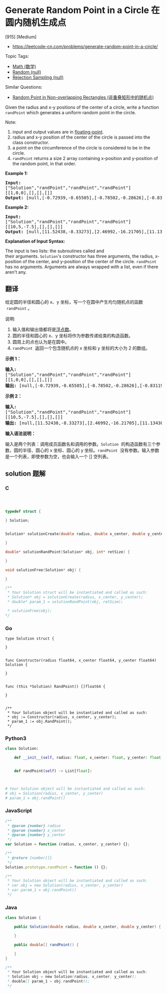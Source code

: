 # Generate Random Point in a Circle 在圆内随机生成点

[915] [Medium]

- https://leetcode-cn.com/problems/generate-random-point-in-a-circle/

Topic Tags:

- [Math (数学)](https://leetcode-cn.com/tag/math/)
- [Random (null)](https://leetcode-cn.com/tag/random/)
- [Rejection Sampling (null)](https://leetcode-cn.com/tag/rejection-sampling/)

Similar Questions:

- [Random Point in Non-overlapping Rectangles (非重叠矩形中的随机点)](https://leetcode-cn.com/problems/random-point-in-non-overlapping-rectangles/)

Given the radius and x-y positions of the center of a circle, write a function `randPoint` which generates a uniform random point in the circle.

Note:

1.  input and output values are in [floating-point](https://www.webopedia.com/TERM/F/floating_point_number.html).
2.  radius and x-y position of the center of the circle is passed into the class constructor.
3.  a point on the circumference of the circle is considered to be in the circle.
4.  `randPoint` returns a size 2 array containing x-position and y-position of the random point, in that order.

**Example 1:**

<pre><strong>Input: 
</strong><span id="example-input-1-1">["Solution","randPoint","randPoint","randPoint"]
</span><span id="example-input-1-2">[[1,0,0],[],[],[]]</span>
<strong>Output: </strong><span id="example-output-1">[null,[-0.72939,-0.65505],[-0.78502,-0.28626],[-0.83119,-0.19803]]</span>
</pre>

**Example 2:**

<pre><strong>Input: 
</strong><span id="example-input-2-1">["Solution","randPoint","randPoint","randPoint"]
</span><span id="example-input-2-2">[[10,5,-7.5],[],[],[]]</span>
<strong>Output: </strong><span id="example-output-2">[null,[11.52438,-8.33273],[2.46992,-16.21705],[11.13430,-12.42337]]</span></pre>

**Explanation of Input Syntax:**

The input is two lists: the subroutines called and their arguments. `Solution`'s constructor has three arguments, the radius, x-position of the center, and y-position of the center of the circle. `randPoint` has no arguments. Arguments are always wrapped with a list, even if there aren't any.

## 翻译

给定圆的半径和圆心的 x、y 坐标，写一个在圆中产生均匀随机点的函数  `randPoint` 。

说明:

1.  输入值和输出值都将是[浮点数](https://baike.baidu.com/item/%E6%B5%AE%E7%82%B9%E6%95%B0/6162520)。
2.  圆的半径和圆心的 x、y 坐标将作为参数传递给类的构造函数。
3.  圆周上的点也认为是在圆中。
4.  `randPoint`  返回一个包含随机点的 x 坐标和 y 坐标的大小为 2 的数组。

**示例 1：**

<pre><strong>输入: 
</strong>["Solution","randPoint","randPoint","randPoint"]
[[1,0,0],[],[],[]]
<strong>输出: </strong>[null,[-0.72939,-0.65505],[-0.78502,-0.28626],[-0.83119,-0.19803]]
</pre>

**示例 2：**

<pre><strong>输入: 
</strong>["Solution","randPoint","randPoint","randPoint"]
[[10,5,-7.5],[],[],[]]
<strong>输出: </strong>[null,[11.52438,-8.33273],[2.46992,-16.21705],[11.13430,-12.42337]]</pre>

**输入语法说明：**

输入是两个列表：调用成员函数名和调用的参数。`Solution`  的构造函数有三个参数，圆的半径、圆心的 x 坐标、圆心的 y 坐标。`randPoint`  没有参数。输入参数是一个列表，即使参数为空，也会输入一个 \[\] 空列表。

## solution 题解

### C

```c



typedef struct {

} Solution;


Solution* solutionCreate(double radius, double x_center, double y_center) {

}

double* solutionRandPoint(Solution* obj, int* retSize) {

}

void solutionFree(Solution* obj) {

}

/**
 * Your Solution struct will be instantiated and called as such:
 * Solution* obj = solutionCreate(radius, x_center, y_center);
 * double* param_1 = solutionRandPoint(obj, retSize);

 * solutionFree(obj);
*/
```

### Go

```golang
type Solution struct {

}


func Constructor(radius float64, x_center float64, y_center float64) Solution {

}


func (this *Solution) RandPoint() []float64 {

}


/**
 * Your Solution object will be instantiated and called as such:
 * obj := Constructor(radius, x_center, y_center);
 * param_1 := obj.RandPoint();
 */
```

### Python3

```python
class Solution:

    def __init__(self, radius: float, x_center: float, y_center: float):


    def randPoint(self) -> List[float]:



# Your Solution object will be instantiated and called as such:
# obj = Solution(radius, x_center, y_center)
# param_1 = obj.randPoint()
```

### JavaScript

```javascript
/**
 * @param {number} radius
 * @param {number} x_center
 * @param {number} y_center
 */
var Solution = function (radius, x_center, y_center) {};

/**
 * @return {number[]}
 */
Solution.prototype.randPoint = function () {};

/**
 * Your Solution object will be instantiated and called as such:
 * var obj = new Solution(radius, x_center, y_center)
 * var param_1 = obj.randPoint()
 */
```

### Java

```java
class Solution {

    public Solution(double radius, double x_center, double y_center) {

    }

    public double[] randPoint() {

    }
}

/**
 * Your Solution object will be instantiated and called as such:
 * Solution obj = new Solution(radius, x_center, y_center);
 * double[] param_1 = obj.randPoint();
 */
```
